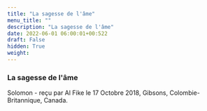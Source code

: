 ```yaml
---
title: "La sagesse de l'âme"
menu_title: ""
description: "La sagesse de l'âme"
date: 2022-06-01 06:00:01+00:522
draft: False
hidden: True
weight:
---
```

### La sagesse de l'âme

Solomon - reçu par Al Fike le 17 Octobre 2018, Gibsons, Colombie-Britannique, Canada.



